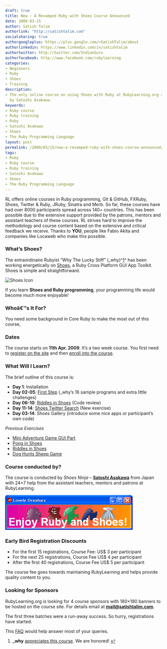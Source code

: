 ```yaml
---
draft: true
title: New - A Revamped Ruby with Shoes Course Announced
date: 2009-03-15
author: Satish Talim
authorlink: "http://satishtalim.com"
socialsharing: true
authorgoogleplus: https://plus.google.com/+SatishTalim/about
authorlinkedin: https://www.linkedin.com/in/satishtalim
authortwitter: http://twitter.com/IndianGuru
authorfacebook: http://www.facebook.com/rubylearning
categories:
- Beginners
- Ruby
- Shoes
- Training
description:
- The only online course on using Shoes with Ruby at RubyLearning.org and conducted
  by Satoshi Asakawa.
keywords:
- Ruby course
- Ruby training
- Ruby
- Satoshi Asakawa
- Shoes
- The Ruby Programming Language
layout: post
permalink: /2009/03/15/new-a-revamped-ruby-with-shoes-course-announced/
tags:
- Ruby
- Ruby course
- Ruby training
- Satoshi Asakawa
- Shoes
- The Ruby Programming Language
---
```

RL offers online courses in Ruby programming, Git & GitHub, FXRuby,
Shoes, Twitter & Ruby, JRuby, Sinatra and Merb. So far, these courses
have had over 8000 participants spread across 140+ countries.<!--more--> This
has been possible due to the extensive support provided by the patrons, mentors
and assistant teachers of these courses. RL strives hard to improve the
methodology and course content based on the extensive and critical feedback we
receive. Thanks to **YOU**, people like Fabio Akita and companies like Locaweb
who make this possible.

### What’s Shoes?

The extraordinaire Rubyist “Why The Lucky Stiff”
(\_why)^[1](#fn-1681-1)^ has been working energetically on
[Shoes](http://shoooes.net/), a Ruby Cross Platform GUI App Toolkit.
Shoes is simple and straightforward.

![Shoes Icon](http://rubylearning.com/images/shoes-icon.png)

If you learn **Shoes and Ruby programming**, your programming life would
become much more enjoyable!

### Whoâ€™s It For?

You need some background in Core Ruby to make the most out of this
course,

### Dates

The course starts on **11th Apr. 2009**. It’s a two week course. You
first need to [register on the site](http://rubylearning.org/) and then
[enroll into the
course](http://rubylearning.org/class/course/view.php?id=31).

### What Will I Learn?

The brief outline of this course is:

-   **Day 1**: Installation
-   **Day 02-05**: [First Step](http://shoooes.net/tutorial/) (\_why’s
    16 sample programs and extra little challenges)
-   **Day 06-10**: [Riddles in
    Shoes](http://github.com/ashbb/shoes_tutorial_html/blob/master/mdowns/00705_Assignment_5_Riddles_in_Shoes.mdown)
    (Code review)
-   **Day 11-14**: [Shoes Twitter
    Search](http://github.com/ashbb/shoes_twitter_search/raw/master/imgs/shoes_twitter_search.png)
    (New exercise)
-   **Day 03-14**: Shoes Gallery (introduce some nice apps or
    participant’s own code)

*Previous Exercises*

-   [Mini Adventure Game GUI
    Part](http://github.com/ashbb/shoes_tutorial_html/blob/master/mdowns/00703_Assignment_3_Mini_Adventure_Game_GUI_Part.mdown)
-   [Pong in
    Shoes](http://github.com/ashbb/shoes_tutorial_html/blob/master/mdowns/00704_Assignment_4_Pong_in_Shoes.mdown)
-   [Riddles in
    Shoes](http://github.com/ashbb/shoes_tutorial_html/tree/master/mdowns/00705_Assignment_5_Riddles_in_Shoes.mdown)
-   [Dog Hunts Sheep
    Game](http://github.com/ashbb/shoes_tutorial_html/tree/master/mdowns/00706_Assignment_6_Dog_Hunts_Sheep_Game.mdown)

### Course conducted by?

The course is conducted by *Shoes Ninja* – **[Satoshi
Asakawa](http://newwws.shoooes.net/2008/09/27/the-ashbb-shoes-class.html)**
from Japan with 24×7 help from the assistant teachers, mentors and
patrons at RubyLearning.

![sample93.png](http://github.com/ashbb/shoes_tutorial_html/raw/master/images/sample93.png)

### Early Bird Registration Discounts

-   For the first 15 registrations, Course Fee: US\$ 3 per participant
-   For the next 25 registrations, Course Fee US\$ 4 per participant
-   After the first 40 registrations, Course Fee US\$ 5 per participant

The course fee goes towards maintaining RubyLearning and helps provide
quality content to you.

### Looking for Sponsors

RubyLearning.org is looking for 4 course sponsors with 180×180 banners
to be hosted on the course site. For details email at
**mail@satishtalim.com**.

The first three batches were a run-away success. So hurry, registrations
have started.

This [FAQ](http://rubylearning.com/satishtalim/faq.html) would help
answer most of your queries.

1.  **\_why** [appreciates this
    course](http://rubylearning.com/blog/2008/10/30/ruby-and-shoes-programming-a-new-course/#comment-94551).
    We are honored! [↩](#fnref-1681-1)

